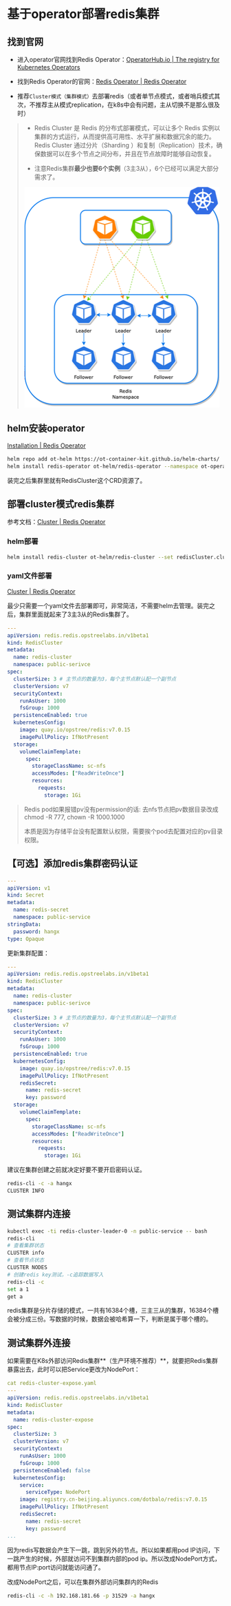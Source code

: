 # 基于operator部署redis集群

## 找到官网

- 进入operator官网找到Redis Operator：[OperatorHub.io | The registry for Kubernetes Operators](https://operatorhub.io/operator/redis-operator)
- 找到Redis Operator的官网：[Redis Operator | Redis Operator](https://ot-redis-operator.netlify.app/docs/)

- 推荐`Cluster模式（集群模式）`去部署redis（或者单节点模式，或者哨兵模式其次，不推荐主从模式replication，在k8s中会有问题，主从切换不是那么很及时）

> - Redis Cluster 是 Redis 的分布式部署模式，可以让多个 Redis 实例以集群的方式运行，从而提供高可用性、水平扩展和数据冗余的能力。Redis  Cluster 通过分片（Sharding ）和复制（Replication）技术，确保数据可以在多个节点之间分布，并且在节点故障时能够自动恢复。
>
>
> - 注意Redis集群**最少也要6个实例**（3主3从），6个已经可以满足大部分需求了。
>
>
> <img src="https://raw.githubusercontent.com/hangx969/upload-images-md/main/202508231625306.png" alt="image-20250823162536219" style="zoom:50%;" />

## helm安装operator

[Installation | Redis Operator](https://ot-redis-operator.netlify.app/docs/installation/installation/#helm-installation)

~~~sh
helm repo add ot-helm https://ot-container-kit.github.io/helm-charts/
helm install redis-operator ot-helm/redis-operator --namespace ot-operators
~~~

装完之后集群里就有RedisCluster这个CRD资源了。

## 部署cluster模式redis集群

参考文档：[Cluster | Redis Operator](https://ot-redis-operator.netlify.app/docs/getting-started/cluster/)

### helm部署

~~~sh
helm install redis-cluster ot-helm/redis-cluster --set redisCluster.clusterSize=3 --namespace ot-operators
~~~

### yaml文件部署

[Cluster | Redis Operator](https://ot-redis-operator.netlify.app/docs/getting-started/cluster/#yaml-installation)

最少只需要一个yaml文件去部署即可，非常简洁，不需要helm去管理。装完之后，集群里面就起来了3主3从的Redis集群了。

~~~yaml
--- 
apiVersion: redis.redis.opstreelabs.in/v1beta1 
kind: RedisCluster 
metadata: 
  name: redis-cluster 
  namespace: public-serivce
spec: 
  clusterSize: 3 # 主节点的数量为3，每个主节点默认配一个副节点
  clusterVersion: v7 
  securityContext: 
    runAsUser: 1000 
    fsGroup: 1000 
  persistenceEnabled: true 
  kubernetesConfig: 
    image: quay.io/opstree/redis:v7.0.15 
    imagePullPolicy: IfNotPresent 
  storage: 
    volumeClaimTemplate: 
      spec: 
        storageClassName: sc-nfs
        accessModes: ["ReadWriteOnce"] 
        resources: 
          requests: 
            storage: 1Gi
~~~

> Redis pod如果报错pv没有permission的话: 去nfs节点把pv数据目录改成chmod -R 777, chown -R 1000.1000
>
> 本质是因为存储平台没有配置默认权限，需要挨个pod去配置对应的pv目录权限。

## 【可选】添加redis集群密码认证

~~~yaml
--- 
apiVersion: v1 
kind: Secret 
metadata: 
  name: redis-secret 
  namespace: public-service
stringData: 
  password: hangx
type: Opaque 
~~~

更新集群配置：

~~~yaml
--- 
apiVersion: redis.redis.opstreelabs.in/v1beta1 
kind: RedisCluster 
metadata: 
  name: redis-cluster 
  namespace: public-serivce
spec: 
  clusterSize: 3 # 主节点的数量为3，每个主节点默认配一个副节点
  clusterVersion: v7 
  securityContext: 
    runAsUser: 1000 
    fsGroup: 1000 
  persistenceEnabled: true 
  kubernetesConfig: 
    image: quay.io/opstree/redis:v7.0.15 
    imagePullPolicy: IfNotPresent 
    redisSecret: 
      name: redis-secret 
      key: password 
  storage: 
    volumeClaimTemplate: 
      spec: 
        storageClassName: sc-nfs
        accessModes: ["ReadWriteOnce"] 
        resources: 
          requests: 
            storage: 1Gi
~~~

建议在集群创建之前就决定好要不要开启密码认证。

~~~sh
redis-cli -c -a hangx
CLUSTER INFO
~~~

## 测试集群内连接

~~~sh
kubectl exec -ti redis-cluster-leader-0 -n public-service -- bash 
redis-cli
# 查看集群状态
CLUSTER info
# 查看节点状态
CLUSTER NODES
# 创建redis key测试，-c追踪数据写入
redis-cli -c
set a 1
get a
~~~

redis集群是分片存储的模式，一共有16384个槽，三主三从的集群，16384个槽会被分成三份。写数据的时候，数据会被哈希算一下，判断是属于哪个槽的。

## 测试集群外连接

如果需要在K8s外部访问Redis集群**（生产环境不推荐）**，就要把Redis集群暴露出去，此时可以把Service更改为NodePort：

~~~yaml
cat redis-cluster-expose.yaml  
--- 
apiVersion: redis.redis.opstreelabs.in/v1beta1 
kind: RedisCluster 
metadata: 
  name: redis-cluster-expose 
spec: 
  clusterSize: 3 
  clusterVersion: v7 
  securityContext: 
    runAsUser: 1000 
    fsGroup: 1000 
  persistenceEnabled: false 
  kubernetesConfig: 
    service: 
      serviceType: NodePort 
    image: registry.cn-beijing.aliyuncs.com/dotbalo/redis:v7.0.15  
    imagePullPolicy: IfNotPresent 
    redisSecret: 
      name: redis-secret 
      key: password 
...
~~~

因为redis写数据会产生下一跳，跳到另外的节点。所以如果都用pod IP访问，下一跳产生的时候，外部就访问不到集群内部的pod ip。所以改成NodePort方式，都用节点IP:port访问就能访问通了。 

改成NodePort之后，可以在集群外部访问集群内的Redis

~~~sh
redis-cli -c -h 192.168.181.66 -p 31529 -a hangx
~~~

